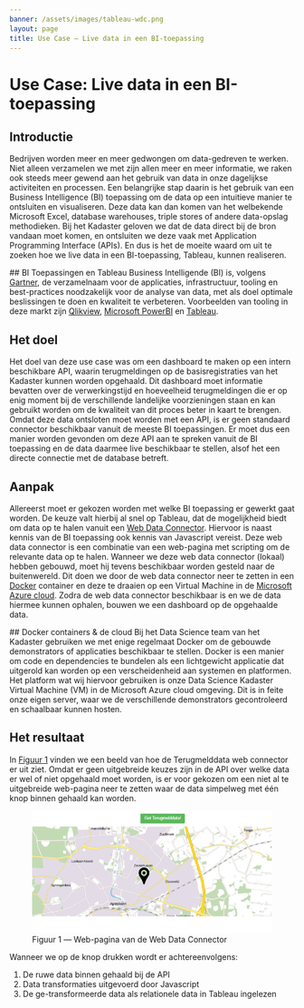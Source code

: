 ```yaml
---
banner: /assets/images/tableau-wdc.png
layout: page
title: Use Case ― Live data in een BI-toepassing
---
```

# Use Case: Live data in een BI-toepassing

## Introductie
Bedrijven worden meer en meer gedwongen om data-gedreven te werken. Niet alleen verzamelen we met zijn allen meer en meer informatie, we raken ook steeds meer gewend aan het gebruik van data in onze 
dagelijkse activiteiten en processen. Een belangrijke stap daarin is het gebruik van een Business Intelligence (BI) toepassing om de data op een intuitieve manier te ontsluiten en visualiseren. 
Deze data kan dan komen van het welbekende Microsoft Excel, database warehouses, triple stores of andere data-opslag methodieken. Bij het Kadaster geloven we dat de data direct bij de bron vandaan moet komen, 
en ontsluiten we deze vaak met Application Programming Interface (APIs). En dus is het de moeite waard om uit te zoeken hoe we live data in een BI-toepassing, Tableau, kunnen realiseren.

<div class="textbox" markdown="1">
## BI Toepassingen en Tableau
Business Intelligende (BI) is, volgens <a href="https://www.gartner.com/it-glossary/business-intelligence-bi/">Gartner</a>, de verzamelnaam voor de applicaties, infrastructuur, tooling en best-practices noodzakelijk voor de analyse van data, met als doel optimale beslissingen te doen en kwaliteit te verbeteren.
Voorbeelden van tooling in deze markt zijn <a href="https://www.qlik.com/us">Qlikview</a>, <a href="https://powerbi.microsoft.com/en-us/">Microsoft PowerBI</a> en <a href="https://www.tableau.com/">Tableau</a>. 
</div>


## Het doel
Het doel van deze use case was om een dashboard te maken op een intern beschikbare API, waarin terugmeldingen op de basisregistraties van het Kadaster kunnen worden opgehaald. Dit dashboard moet informatie bevatten
over de verwerkingstijd en hoeveelheid terugmeldingen die er op enig moment bij de verschillende landelijke voorzieningen staan en kan gebruikt worden om de kwaliteit van dit proces beter in kaart te brengen. 
Omdat deze data ontsloten moet worden met een API, is er geen standaard connector beschikbaar vanuit de meeste BI toepassingen. Er moet dus een manier worden gevonden om deze API aan te spreken vanuit de BI toepassing en de data 
daarmee live beschikbaar te stellen, alsof het een directe connectie met de database betreft.

## Aanpak
Allereerst moet er gekozen worden met welke BI toepassing er gewerkt gaat worden. De keuze valt hierbij al snel op Tableau, dat de mogelijkheid biedt om data op te halen vanuit een <a href="https://help.tableau.com/current/pro/desktop/en-gb/examples_web_data_connector.htm">Web Data Connector</a>. 
Hiervoor is naast kennis van de BI toepassing ook kennis van Javascript vereist. Deze web data connector is een combinatie van een web-pagina met scripting om de relevante data op te halen. 
Wanneer we deze web data connector (lokaal) hebben gebouwd, moet hij tevens beschikbaar worden gesteld naar de buitenwereld. Dit doen we door de web data connector neer te zetten in een <a href="https://www.docker.com/">Docker</a> container en deze te draaien op 
een Virtual Machine in de <a href = "https://azure.microsoft.com/en-us/">Microsoft Azure cloud</a>. Zodra de web data connector beschikbaar is en we de data hiermee kunnen ophalen, bouwen we een dashboard op de opgehaalde data. 

<div class="textbox" markdown="1">
## Docker containers & de cloud
Bij het Data Science team van het Kadaster gebruiken we met enige regelmaat Docker om de gebouwde demonstrators of applicaties beschikbaar te stellen. Docker is een manier om code en dependencies te bundelen als een 
lichtgewicht applicatie dat uitgerold kan worden op een verscheidenheid aan systemen en platformen. Het platform wat wij hiervoor gebruiken is onze Data Science Kadaster Virtual Machine (VM) in de Microsoft Azure cloud omgeving.
Dit is in feite onze eigen server, waar we de verschillende demonstrators gecontroleerd en schaalbaar kunnen hosten. 
</div>

## Het resultaat
In [Figuur 1](#figuur-1) vinden we een beeld van hoe de Terugmelddata web connector er uit ziet. Omdat er geen uitgebreide keuzes zijn in de API over welke data er wel of niet opgehaald moet worden, is er 
voor gekozen om een niet al te uitgebreide web-pagina neer te zetten waar de data simpelweg met één knop binnen gehaald kan worden. 
<figure id="figuur-1">
  <a href="/assets/images/terugmeld-wdc.png">
    <img src="/assets/images/terugmeld-wdc.png">
  </a>
  <figcaption>
    Figuur 1 ― Web-pagina van de Web Data Connector
  </figcaption>
</figure>

Wanneer we op de knop drukken wordt er achtereenvolgens:
<ol>
  <li> De ruwe data binnen gehaald bij de API </li>
  <li> Data transformaties uitgevoerd door Javascript </li>  
  <li> De ge-transformeerde data als relationele data in Tableau ingelezen </li>
</ol>


